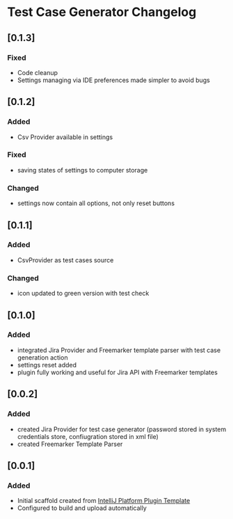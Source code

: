 # Test Case Generator Changelog


## [0.1.3]
### Fixed
- Code cleanup
- Settings managing via IDE preferences made simpler to avoid bugs

## [0.1.2]
### Added
- Csv Provider available in settings

### Fixed
- saving states of settings to computer storage

### Changed
- settings now contain all options, not only reset buttons


## [0.1.1]
### Added
- CsvProvider as test cases source

### Changed
- icon updated to green version with test check

## [0.1.0]
### Added
- integrated Jira Provider and Freemarker template parser with test case generation action
- settings reset added
- plugin fully working and useful for Jira API with Freemarker templates

## [0.0.2]
### Added
- created Jira Provider for test case generator (password stored in system credentials store, confiugration stored in xml file)
- created Freemarker Template Parser

## [0.0.1]
### Added
- Initial scaffold created from [IntelliJ Platform Plugin Template](https://github.com/JetBrains/intellij-platform-plugin-template)
- Configured to build and upload automatically
